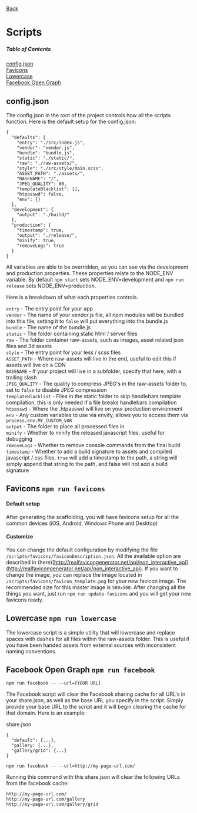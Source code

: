 [Back](README.md)  
# Scripts

##### Table of Contents  
[config.json](#config)  
[Favicons](#favicons)  
[Lowercase](#lowercase)  
[Facebook Open Graph](#facebook)  

<a name="config"></a>
## config.json

The config.json in the root of the project controls how all the scripts function. Here is the default setup for the config.json:

```
{
  "defaults": {
    "entry": "./src/index.js",
    "vendor": "vendor.js",
    "bundle": "bundle.js",
    "static": "./static/",
    "raw": "./raw-assets/",
    "style": "./src/style/main.scss",
    "ASSET_PATH": "./assets/",
    "BASENAME": "/",
    "JPEG_QUALITY": 80,
    "templateBlacklist": [],
    "htpasswd": false,
    "env": {}
  },
  "development": {
    "output": "./build/"
  },
  "production": {
    "timestamp": true,
    "output": "./release/",
    "minify": true,
    "removeLogs": true
  }
}
```

All variables are able to be overridden, as you can see via the development and production properties. These properties relate to the NODE_ENV variable. By default `npm start` sets NODE_ENV=development and `npm run release` sets NODE_ENV=production.

Here is a breakdown of what each properties controls.

`entry` - The entry point for your app  
`vendor` - The name of your vendor.js file, all npm modules will be bundled into this file, setting it to `false` will put everything into the bundle.js  
`bundle` - The name of the bundle.js  
`static` - The folder containing static html / server files  
`raw` - The folder container raw-assets, such as images, asset related json files and 3d assets  
`style` - The entry point for your less / scss files  
`ASSET_PATH` - Where raw-assets will live in the end, useful to edit this if assets will live on a CDN  
`BASENAME` - If your project will live in a subfolder, specify that here, with a trailing slash  
`JPEG_QUALITY` - The quality to compress JPEG's in the raw-assets folder to, set to `false` to disable JPEG compression  
`templateBlacklist` - Files in the static folder to skip handlebars template compilation, this is only needed if a file breaks handlebars compilation  
`htpasswd` - Where the .htpasswd will live on your production environment
`env` - Any custom variables to use via envify, allows you to access them via `process.env.MY_CUSTOM_VAR`  
`output` - The folder to place all processed files in  
`minify` - Whether to minify the released javascript files, useful for debugging  
`removeLogs` - Whether to remove console commands from the final build  
`timestamp` - Whether to add a build signature to assets and compiled javascript / css files. `true` will add a timestamp to the path, a string will simply append that string to the path, and false will not add a build signature  

<a name="favicons"></a>
## Favicons `npm run favicons`

#### Default setup
After generating the scaffolding, you will have favicons setup for all the common devices (iOS, Android, Windows Phone and Desktop)

#### Customize
You can change the default configuration by modifying the file `/scripts/favicons/faviconDescription.json`. All the available option are described in (here)[http://realfavicongenerator.net/api/non_interactive_api](http://realfavicongenerator.net/api/non_interactive_api).
If you want to change the image, you can replace the image located in `/scripts/favicons/favicon_template.png` for your new favicon image. The recommended size for this master image is `500x500`.
After changing all the things you want, just run `npm run update-favicons` and you will get your new favicons ready.

<a name="lowercase"></a>
## Lowercase `npm run lowercase`

The lowercase script is a simple utility that will lowercase and replace spaces with dashes for all files within the raw-assets folder. This is useful if you have been handed assets from external sources with inconsistent naming conventions.

<a name="facebook"></a>
## Facebook Open Graph `npm run facebook`

`npm run facebook -- --url=[YOUR URL]`

The Facebook script will clear the Facebook sharing cache for all URL's in your share.json, as well as the base URL you specify in the script. Simply provide your base URL to the script and it will begin clearing the cache for that domain. Here is an example:

share.json
```
{
  "default": {...},
  "gallery: {...},
  "gallery/grid": {...}
}
```

`npm run facebook -- --url=http://my-page-url.com/`

Running this command with this share.json will clear the following URLs from the facebook cache:

```
http://my-page-url.com/
http://my-page-url.com/gallery
http://my-page-url.com/gallery/grid
```